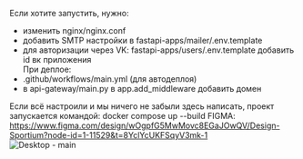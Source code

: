 Если хотите запустить, нужно:  
- изменить nginx/nginx.conf
- добавить SMTP настройки в fastapi-apps/mailer/.env.template
- для авторизации через VK: fastapi-apps/users/.env.template добавить id вк приложения  
При деплое:  
- .github/workflows/main.yml (для автодеплоя)
- в api-gateway/main.py в app.add_middleware добавить домен  

Если всё настроили и мы ничего не забыли здесь написать, проект запускается командой: docker compose up --build
FIGMA: https://www.figma.com/design/wOgpfG5MwMovc8EGaJOwQV/Design-Sportium?node-id=1-11529&t=8YclYcUKFSqyV3mk-1  
![Desktop - main](https://github.com/user-attachments/assets/3ec1284f-17ef-4bde-86ce-3c81931e26fd)
